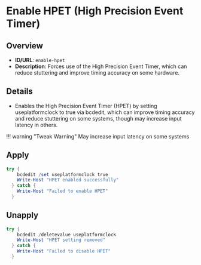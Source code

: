 # Enable HPET (High Precision Event Timer)

## Overview
- **ID/URL**: `enable-hpet`
- **Description**: Forces use of the High Precision Event Timer, which can reduce stuttering and improve timing accuracy on some hardware.





## Details

- Enables the High Precision Event Timer (HPET) by setting useplatformclock to true via bcdedit, which can improve timing accuracy and reduce stuttering on some systems, though may increase input latency in others.


!!! warning "Tweak Warning"
    May increase input latency on some systems


## Apply

```powershell { .no-copy }  
try {
    bcdedit /set useplatformclock true
    Write-Host "HPET enabled successfully"
  } catch {
    Write-Host "Failed to enable HPET"
  }
```

## Unapply

```powershell
try {
    bcdedit /deletevalue useplatformclock
    Write-Host "HPET setting removed"
  } catch {
    Write-Host "Failed to disable HPET"
  }
```
